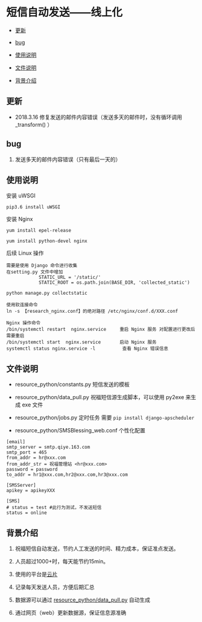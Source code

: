 # 短信自动发送——线上化

- [更新](#更新)

- [bug](#bug)

- [使用说明](#使用说明)

- [文件说明](#文件说明)

- [背景介绍](#背景介绍)

## 更新

- 2018.3.16 修复发送的邮件内容错误（发送多天的邮件时，没有循环调用 _transform() ）

## bug

1. 发送多天的邮件内容错误（只有最后一天的）

## 使用说明

安装 uWSGI

`pip3.6 install uWSGI`

安装 Nginx

`yum install epel-release`

`yum install python-devel nginx`

后续 Linux 操作
```
需要是使用 Django 命令进行收集
在setting.py 文件中增加 
            STATIC_URL = '/static/'
            STATIC_ROOT = os.path.join(BASE_DIR, 'collected_static')
            
python manage.py collectstatic

使用软连接命令 
ln -s 【research_nginx.conf】的绝对路径 /etc/nginx/conf.d/XXX.conf

Nginx 操作命令
/bin/systemctl restart  nginx.service     重启 Nginx 服务 对配置进行更改后需要重启
/bin/systemctl start  nginx.service       启动 Nginx 服务
systemctl status nginx.service -l          查看 Nginx 错误信息

```
## 文件说明

- resource_python/constants.py 短信发送的模板

- resource_python/data_pull.py 祝福短信源生成脚本，可以使用 py2exe 来生成 exe 文件

- resource_python/jobs.py 定时任务 需要 `pip install django-apscheduler`

- resource_python/SMSBlessing_web.conf 个性化配置

```
[email]
smtp_server = smtp.qiye.163.com
smtp_port = 465
from_addr = hr@xxx.com
from_addr_str = 祝福管理站 <hr@xxx.com>
password = password
to_addr = hr1@xxx.com,hr2@xxx.com,hr3@xxx.com

[SMSServer]
apikey = apikeyXXX

[SMS]
# status = test #此行为测试，不发送短信
status = online
```

## 背景介绍

1. 祝福短信自动发送，节约人工发送的时间、精力成本，保证准点发送。

2. 人员超过1000+时，每天能节约15min。

3. 使用的平台是[云片](https://www.yunpian.com)

4. 记录每天发送人员，方便后期汇总

5. 数据源可以通过 [resource_python/data_pull.py](https://github.com/fhrl94/SMSBlessing_web/blob/master/resource_python/data_pull.py) 自动生成

5. 通过网页（web）更新数据源，保证信息源准确

